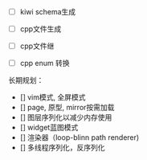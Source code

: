 - [ ] kiwi schema生成  
- [ ] cpp文件生成
- [ ] cpp文件继
- [ ] cpp enum 转换


长期规划：
- [] vim模式, 全屏模式
- [] page, 原型, mirror按需加载
- [] 图层序列化以减少内存使用
- [] widget蓝图模式
- [] 渲染器（loop-blinn path renderer)
- [] 多线程序列化，反序列化